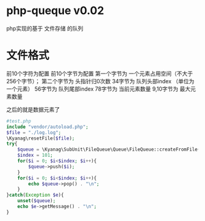 # php-queque v0.02
php实现的基于 文件存储 的队列

# 文件格式
前10个字符为配置
    前10个字节为配置
    第一个字节为 一个元素占用空间（不大于256个字节）；
    第二个字节为 头指针归0次数
    34字节为 队列头部index （单位为一个元素）
    56字节为 队列尾部index
    78字节为 当前元素数量
    9,10字节为 最大元素数量

之后的就是数据元素了

```php
#test.php
include "vendor/autoload.php";
$file = "./log.log";
\Kyanag\resetFile($file);
try{
    $queue = \Kyanag\SubUnit\FileQueue\Queue\FileQueue::createFromFile($file);
    $index = 101;
    for($i = 0; $i<$index; $i++){
        $queue->push($i);
    }
    for($i = 0; $i<$index; $i++){
        echo $queue->pop() . "\n";
    }
}catch(Exception $e){
    unset($queue);
    echo $e->getMessage() . "\n";
}
```
